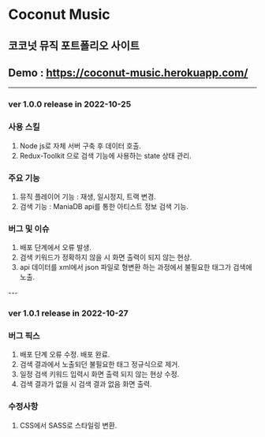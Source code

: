﻿# Coconut Music

## 코코넛 뮤직 포트폴리오 사이트

## Demo : https://coconut-music.herokuapp.com/

---

### ver 1.0.0 release in 2022-10-25

### 사용 스킬

<ol>
<li>Node js로 자체 서버 구축 후 데이터 호출.</li>
<li>Redux-Toolkit 으로 검색 기능에 사용하는 state 상태 관리.</li>
</ol>

### 주요 기능

<ol>
<li>
뮤직 플레이어 기능 : 재생, 일시정지, 트랙 변경.
</li>
<li>
검색 기능 : ManiaDB api를 통한 아티스트 정보 검색 기능.
</li>
</ol>

### 버그 및 이슈

<ol>
<li>
배포 단계에서 오류 발생.
</li>
<li>
검색 키워드가 정확하지 않을 시 화면 출력이 되지 않는 현상.
</li>
<li>
api 데이터를 xml에서 json 파일로 형변환 하는 과정에서 불필요한 태그가 검색에 노출.
</li>
  </ol>
---

### ver 1.0.1 release in 2022-10-27

### 버그 픽스

<ol>
<li>배포 단계 오류 수정. 배포 완료.</li>
<li>검색 결과에서 노출되던 불필요한 태그 정규식으로 제거.</li>
<li>일정 검색 키워드 입력시 화면 출력 되지 않는 현상 수정.</li>
<li>검색 결과가 없을 시 검색 결과 없음 화면 출력. </li>
</ol>

### 수정사항

<ol>
<li>CSS에서 SASS로 스타일링 변환.</li>
</ol>
